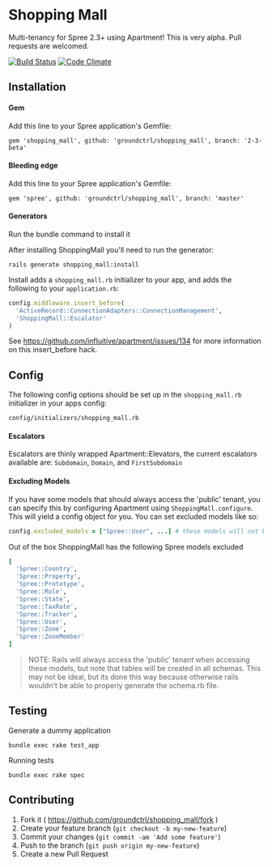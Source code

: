 # Shopping Mall

Multi-tenancy for Spree 2.3+ using Apartment! This is very alpha. Pull requests are welcomed.

[![Build Status](https://travis-ci.org/groundctrl/shopping_mall.svg?branch=master)](https://travis-ci.org/groundctrl/shopping_mall)
[![Code Climate](https://codeclimate.com/github/groundctrl/shopping_mall.png)](https://codeclimate.com/github/groundctrl/shopping_mall)


## Installation

#### Gem

Add this line to your Spree application's Gemfile:

    gem 'shopping_mall', github: 'groundctrl/shopping_mall', branch: '2-3-beta'

#### Bleeding edge

Add this line to your Spree application's Gemfile:

    gem 'spree', github: 'groundctrl/shopping_mall', branch: 'master'


#### Generators
Run the bundle command to install it

After installing ShoppingMall you'll need to run the generator:

    rails generate shopping_mall:install

Install adds a `shopping_mall.rb` initializer to your app, and adds the following to your `application.rb`:

```ruby
config.middleware.insert_before(
  'ActiveRecord::ConnectionAdapters::ConnectionManagement',
  'ShoppingMall::Escalator'
)
```
See https://github.com/influitive/apartment/issues/134 for more information on this insert_before hack.


## Config

The following config options should be set up in the `shopping_mall.rb` initializer in your apps config:

    config/initializers/shopping_mall.rb

#### Escalators

Escalators are thinly wrapped Apartment::Elevators, the current escalators available are: `Subdomain`, `Domain`, and `FirstSubdomain`

#### Excluding Models

If you have some models that should always access the 'public' tenant, you can specify this by configuring Apartment using `ShoppingMall.configure`.  This will yield a config object for you.  You can set excluded models like so:

```ruby
config.excluded_models = ["Spree::User", ...] # these models will not be multi-tenanted, but remain in the global (public) namespace
```

Out of the box ShoppingMall has the following Spree models excluded

```ruby
[
  'Spree::Country',
  'Spree::Property',
  'Spree::Prototype',
  'Spree::Role',
  'Spree::State',
  'Spree::TaxRate',
  'Spree::Tracker',
  'Spree::User',
  'Spree::Zone',
  'Spree::ZoneMember'
]
```

> NOTE: Rails will always access the 'public' tenant when accessing these models,  but note that tables will be created in all schemas.  This may not be ideal, but its done this way because otherwise rails wouldn't be able to properly generate the schema.rb file.


## Testing

Generate a dummy application

    bundle exec rake test_app

Running tests

    bundle exec rake spec


## Contributing

1. Fork it ( https://github.com/groundctrl/shopping_mall/fork )
2. Create your feature branch (`git checkout -b my-new-feature`)
3. Commit your changes (`git commit -am 'Add some feature'`)
4. Push to the branch (`git push origin my-new-feature`)
5. Create a new Pull Request
